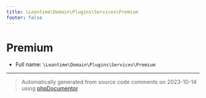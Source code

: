 ```yaml
---
title: \Leantime\Domain\Plugins\Services\Premium
footer: false
---
```


# Premium





* Full name: `\Leantime\Domain\Plugins\Services\Premium`





---
> Automatically generated from source code comments on 2023-10-14 using [phpDocumentor](http://www.phpdoc.org/)
